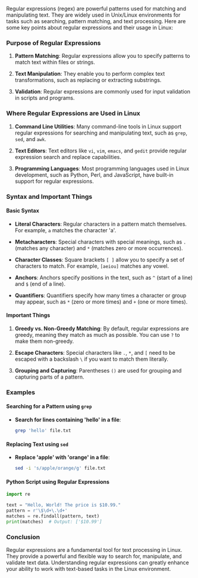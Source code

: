 Regular expressions (regex) are powerful patterns used for matching and manipulating text. They are widely used in Unix/Linux environments for tasks such as searching, pattern matching, and text processing. Here are some key points about regular expressions and their usage in Linux:

### Purpose of Regular Expressions

1. **Pattern Matching**: Regular expressions allow you to specify patterns to match text within files or strings.
  
2. **Text Manipulation**: They enable you to perform complex text transformations, such as replacing or extracting substrings.

3. **Validation**: Regular expressions are commonly used for input validation in scripts and programs.

### Where Regular Expressions are Used in Linux

1. **Command Line Utilities**: Many command-line tools in Linux support regular expressions for searching and manipulating text, such as `grep`, `sed`, and `awk`.

2. **Text Editors**: Text editors like `vi`, `vim`, `emacs`, and `gedit` provide regular expression search and replace capabilities.

3. **Programming Languages**: Most programming languages used in Linux development, such as Python, Perl, and JavaScript, have built-in support for regular expressions.

### Syntax and Important Things

#### Basic Syntax

- **Literal Characters**: Regular characters in a pattern match themselves. For example, `a` matches the character 'a'.
  
- **Metacharacters**: Special characters with special meanings, such as `.` (matches any character) and `*` (matches zero or more occurrences).

- **Character Classes**: Square brackets `[ ]` allow you to specify a set of characters to match. For example, `[aeiou]` matches any vowel.

- **Anchors**: Anchors specify positions in the text, such as `^` (start of a line) and `$` (end of a line).

- **Quantifiers**: Quantifiers specify how many times a character or group may appear, such as `*` (zero or more times) and `+` (one or more times).

#### Important Things

1. **Greedy vs. Non-Greedy Matching**: By default, regular expressions are greedy, meaning they match as much as possible. You can use `?` to make them non-greedy.

2. **Escape Characters**: Special characters like `.`, `*`, and `[` need to be escaped with a backslash `\` if you want to match them literally.

3. **Grouping and Capturing**: Parentheses `()` are used for grouping and capturing parts of a pattern.

### Examples

#### Searching for a Pattern using `grep`

- **Search for lines containing 'hello' in a file**:
  ```bash
  grep 'hello' file.txt
  ```

#### Replacing Text using `sed`

- **Replace 'apple' with 'orange' in a file**:
  ```bash
  sed -i 's/apple/orange/g' file.txt
  ```

#### Python Script using Regular Expressions

```python
import re

text = "Hello, World! The price is $10.99."
pattern = r'\$\d+\.\d+'
matches = re.findall(pattern, text)
print(matches)  # Output: ['$10.99']
```

### Conclusion

Regular expressions are a fundamental tool for text processing in Linux. They provide a powerful and flexible way to search for, manipulate, and validate text data. Understanding regular expressions can greatly enhance your ability to work with text-based tasks in the Linux environment.